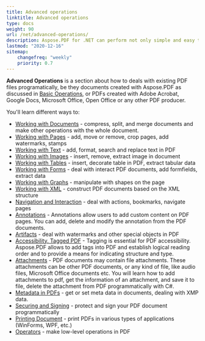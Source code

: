 ```yaml
---
title: Advanced operations
linktitle: Advanced operations 
type: docs
weight: 90
url: /net/advanced-operations/
description: Aspose.PDF for .NET can perform not only simple and easy tasks but also cope with more complex functions. For advanced users and developers, the Advanced section will detail these features for you.
lastmod: "2020-12-16"
sitemap:
    changefreq: "weekly"
    priority: 0.7
---
```


**Advanced Operations** is a section about how to deals with existing PDF files programatically, be they documents created with Aspose.PDF as discussed in [Basic Operations](/pdf/net/basic-operations), or PDFs created with Adobe Acrobat, Google Docs, Microsoft Office, Open Office or any other PDF producer.

You'll learn different ways to:

- [Working with Documents](/pdf/net/working-with-documents/) - compress, split, and merge documents and make other operations with the whole document.
- [Working with Pages](/pdf/net/working-with-pages/) - add, move or remove, crop pages, add watermarks, stamps
- [Working with Text](/pdf/net/working-with-text/) - add, format, search and replace text in PDF
- [Working with Images](/pdf/net/working-with-images/) - insert, remove, extract image in document
- [Working with Tables](/pdf/net/working-with-tables/) - insert, decorate table in PDF, extract tabular data
- [Working with Forms](/pdf/net/working-with-forms/) - deal with interact PDF documents, add formfields, extract data
- [Working with Graphs](/pdf/net/graphs/) - manipulate with shapes on the page
- [Working with XML](/pdf/net/working-with-xml) - construct PDF documents based on the XML structure
- [Navigation and Interaction](/pdf/net/navigation-and-interaction/) - deal with actions, bookmarks, navigate pages
- [Annotations](/pdf/net/annotations/) - Annotations allow users to add custom content on PDF pages. You can add, delete and modify the annotation from the PDF documents.
- [Artifacts](/pdf/net/artifacts/) - deal with watermarks and other special objects in PDF
- [Accessibility. Tagged PDF](/pdf/net/accessibility-tagged-pdf/) - Tagging is essential for PDF accessibility. Aspose.PDF allows to add tags into PDF and establish logical reading order and to provide a means for indicating structure and type.
- [Attachments](/pdf/net/attachments/) - PDF documents may contain file attachments. These attachments can be other PDF documents, or any kind of file, like audio files, Microsoft Office documents etc. You will learn how to add attachments to pdf, get the information of an attachment, and save it to file, delete the attachment from PDF programmatically with C#.
- [Metadata in PDFs](/pdf/net/pdf-file-metadata/) - get or set meta data in documents, dealing with XMP data.
- [Securing and Signing](/pdf/net/securing-and-signing/) - protect and sign your PDF document programmatically
- [Printing Document](/pdf/net/printing-document/) - print PDFs in various types of applications (WinForms, WPF, etc.)
- [Operators](/pdf/net/operators/) - make low-level operations in PDF
